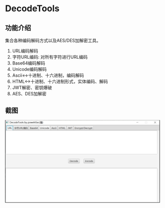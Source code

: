 # DecodeTools

## 功能介绍

集合各种编码解码方式以及AES/DES加解密工具。

1. URL编码解码
2. 字符URL编码: 对所有字符进行URL编码
3. Base64编码解码
4. Unicode编码解码
5. Ascii<->十进制、十六进制，编码解码
6. HTML<->十进制、十六进制形式，实体编码、解码
7. JWT解密、密钥爆破
8. AES、DES加解密

## 截图

![](vx_images/508381711230157.png)